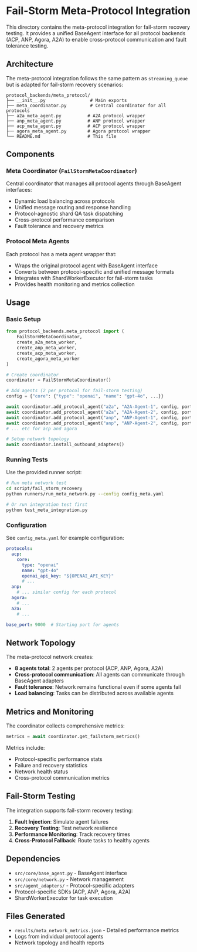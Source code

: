 # Fail-Storm Meta-Protocol Integration

This directory contains the meta-protocol integration for fail-storm recovery testing. It provides a unified BaseAgent interface for all protocol backends (ACP, ANP, Agora, A2A) to enable cross-protocol communication and fault tolerance testing.

## Architecture

The meta-protocol integration follows the same pattern as `streaming_queue` but is adapted for fail-storm recovery scenarios:

```
protocol_backends/meta_protocol/
├── __init__.py                 # Main exports
├── meta_coordinator.py         # Central coordinator for all protocols
├── a2a_meta_agent.py          # A2A protocol wrapper
├── anp_meta_agent.py          # ANP protocol wrapper  
├── acp_meta_agent.py          # ACP protocol wrapper
├── agora_meta_agent.py        # Agora protocol wrapper
└── README.md                  # This file
```

## Components

### Meta Coordinator (`FailStormMetaCoordinator`)

Central coordinator that manages all protocol agents through BaseAgent interfaces:
- Dynamic load balancing across protocols
- Unified message routing and response handling  
- Protocol-agnostic shard QA task dispatching
- Cross-protocol performance comparison
- Fault tolerance and recovery metrics

### Protocol Meta Agents

Each protocol has a meta agent wrapper that:
- Wraps the original protocol agent with BaseAgent interface
- Converts between protocol-specific and unified message formats
- Integrates with ShardWorkerExecutor for fail-storm tasks
- Provides health monitoring and metrics collection

## Usage

### Basic Setup

```python
from protocol_backends.meta_protocol import (
    FailStormMetaCoordinator,
    create_a2a_meta_worker,
    create_anp_meta_worker,
    create_acp_meta_worker,
    create_agora_meta_worker
)

# Create coordinator
coordinator = FailStormMetaCoordinator()

# Add agents (2 per protocol for fail-storm testing)
config = {"core": {"type": "openai", "name": "gpt-4o", ...}}

await coordinator.add_protocol_agent("a2a", "A2A-Agent-1", config, port=9000)
await coordinator.add_protocol_agent("a2a", "A2A-Agent-2", config, port=9001)
await coordinator.add_protocol_agent("anp", "ANP-Agent-1", config, port=9002)
await coordinator.add_protocol_agent("anp", "ANP-Agent-2", config, port=9003)
# ... etc for acp and agora

# Setup network topology
await coordinator.install_outbound_adapters()
```

### Running Tests

Use the provided runner script:

```bash
# Run meta network test
cd script/fail_storm_recovery
python runners/run_meta_network.py --config config_meta.yaml

# Or run integration test first
python test_meta_integration.py
```

### Configuration

See `config_meta.yaml` for example configuration:

```yaml
protocols:
  acp:
    core:
      type: "openai"
      name: "gpt-4o"
      openai_api_key: "${OPENAI_API_KEY}"
      # ...
  anp:
    # ... similar config for each protocol
  agora:
    # ...
  a2a:
    # ...

base_port: 9000  # Starting port for agents
```

## Network Topology

The meta-protocol network creates:
- **8 agents total**: 2 agents per protocol (ACP, ANP, Agora, A2A)
- **Cross-protocol communication**: All agents can communicate through BaseAgent adapters
- **Fault tolerance**: Network remains functional even if some agents fail
- **Load balancing**: Tasks can be distributed across available agents

## Metrics and Monitoring

The coordinator collects comprehensive metrics:

```python
metrics = await coordinator.get_failstorm_metrics()
```

Metrics include:
- Protocol-specific performance stats
- Failure and recovery statistics  
- Network health status
- Cross-protocol communication metrics

## Fail-Storm Testing

The integration supports fail-storm recovery testing:

1. **Fault Injection**: Simulate agent failures
2. **Recovery Testing**: Test network resilience
3. **Performance Monitoring**: Track recovery times
4. **Cross-Protocol Fallback**: Route tasks to healthy agents

## Dependencies

- `src/core/base_agent.py` - BaseAgent interface
- `src/core/network.py` - Network management
- `src/agent_adapters/` - Protocol-specific adapters
- Protocol-specific SDKs (ACP, ANP, Agora, A2A)
- ShardWorkerExecutor for task execution

## Files Generated

- `results/meta_network_metrics.json` - Detailed performance metrics
- Logs from individual protocol agents
- Network topology and health reports
